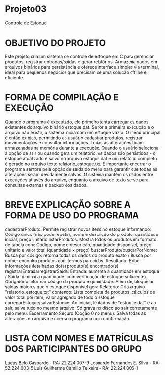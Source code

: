 # Projeto03
Controle de Estoque

# OBJETIVO DO PROJETO
Este projeto cria um sistema de controle de estoque em C para gerenciar produtos, registrar entradas/saídas e gerar relatórios. Armazena dados em arquivos binários para persistência e oferece interface simples via terminal, ideal para pequenos negócios que precisam de uma solução offline e eficiente.

# FORMA DE COMPILAÇÃO E EXECUÇÃO
Quando o programa é executado, ele primeiro tenta carregar os dados existentes do arquivo binário estoque.dat. Se for a primeira execução e o arquivo não existir, o sistema inicia com um estoque vazio. O menu principal é então exibido, permitindo ao usuário cadastrar produtos, registrar movimentações e consultar informações. Todas as alterações ficam armazenadas na memória durante a execução. Quando o usuário seleciona a opção de sair ou quando gera um relatório, os dados são persistidos - o estoque atualizado é salvo no arquivo estoque.dat e um relatório completo é gerado no arquivo texto relatorio_estoque.txt. É importante encerrar o programa sempre pela opção de saída do menu para garantir que todas as alterações sejam devidamente salvas. O sistema mantém os dados entre execuções através do arquivo, enquanto o arquivo de texto serve para consultas externas e backup dos dados.

# BREVE EXPLICAÇÃO SOBRE A FORMA DE USO DO PROGRAMA
cadastrarProduto: Permite registrar novos itens no estoque informando: Código único (não pode repetir), nome e descrição do produto, quantidade inicial, preço unitário
listarProdutos: Mostra todos os produtos em formato de tabela com: Código, nome e descrição, quantidade disponível, preço unitário e valor total (quantidade × preço)
buscarProduto/buscarPorNome: Busca por código: retorna todos os dados do produto exato / Busca por nome: encontra produtos com termos parecidos. Resultado: Exibe informações detalhadas do(s) produto(s) encontrado(s)
registrarEntrada/registrarSaida: Entrada: aumenta a quantidade em estoque / Saída: diminui a quantidade (com verificação de estoque suficiente). Obrigatório informar código do produto e quantidade. Além de, bloqueiar saídas maiores que o estoque disponível
gerarRelatorio: Cria arquivo "relatorio_estoque.txt" contendo: Lista completa de produtos, cálculos de valor total por item, valor agregado de todo o estoque
carregarEstoque/salvarEstoque: Ao iniciar, lê dados de "estoque.dat" e ao sair, salva tudo no mesmo arquivo. Só grava no disco ao sair corretamente pelo menu.
Encerramento Seguro (Opção 0 no menu): Salva todas as alterações no arquivo e ncerra o programa com confirmação.

# LISTA COM NOMES E MATRÍCULAS DOS PARTICIPANTES DO GRUPO
Lucas Belo Gaspardo - RA: 22.224.007-9
Leonardo Fernandes E. Silva - RA: 52.224.003-5
Luis Guilherme Camillo Teixeira - RA: 22.224.006-1
